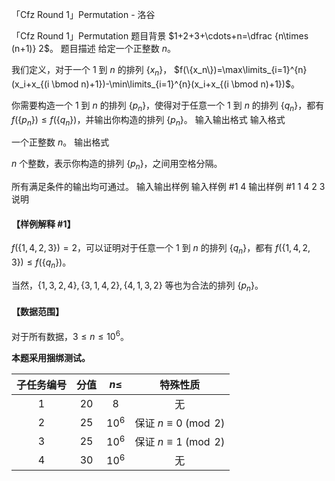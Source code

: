 



「Cfz Round 1」Permutation - 洛谷














「Cfz Round 1」Permutation
题目背景
$1+2+3+\cdots+n=\dfrac {n\times (n+1)} 2$。
题目描述
给定一个正整数 $n$。

我们定义，对于一个 $1$ 到 $n$ 的排列 $\{x_n\}$， $f(\{x_n\})=\max\limits_{i=1}^{n}(x_i+x_{(i \bmod n)+1})-\min\limits_{i=1}^{n}(x_i+x_{(i \bmod n)+1})$。

你需要构造一个 $1$ 到 $n$ 的排列 $\{p_n\}$，使得对于任意一个 $1$ 到 $n$ 的排列 $\{q_n\}$，都有 $f(\{p_n\})\le f(\{q_n\})$，并输出你构造的排列 $\{p_n\}$。
输入输出格式
输入格式

一个正整数 $n$。
输出格式

$n$ 个整数，表示你构造的排列 $\{p_n\}$，之间用空格分隔。

所有满足条件的输出均可通过。
输入输出样例
输入样例 #1
4
输出样例 #1
1 4 2 3
说明
#### 【样例解释 #1】

$f(\{1,4,2,3\})=2$，可以证明对于任意一个 $1$ 到 $n$ 的排列 $\{q_n\}$，都有 $f(\{1,4,2,3\})\le f(\{q_n\})$。

当然，$\{1,3,2,4\},\{3,1,4,2\},\{4,1,3,2\}$ 等也为合法的排列 $\{p_n\}$。

#### 【数据范围】

对于所有数据，$3 \le n \le 10^6$。

**本题采用捆绑测试。**

|子任务编号|分值|$n \le$|特殊性质|
|:---:|:---:|:---:|:---:|
|$1$|$20$|$8$|无|
|$2$|$25$|$10^6$|保证 $n \equiv 0 \pmod 2$|
|$3$|$25$|$10^6$|保证 $n \equiv 1 \pmod 2$|
|$4$|$30$|$10^6$|无|






